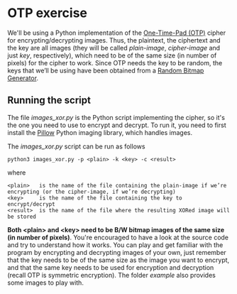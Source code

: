 # OTP exercise

We'll be using a Python implementation of the [One-Time-Pad (OTP)](https://en.wikipedia.org/wiki/One-time_pad) cipher for encrypting/decrypting images. Thus, the plaintext, the ciphertext and the key are all images (they will be called *plain-image*, *cipher-image* and just *key*, respectively), which need to be of the same size (in number of pixels) for the cipher to work.
Since OTP needs the key to be random, the keys that we’ll be using have been obtained from a [Random Bitmap Generator](https://www.random.org/bitmaps).

## Running the script

The file *images_xor.py* is the Python script implementing the cipher, so it's the one you need to use to encrypt and decrypt.
To run it, you need to first install the [Pillow](https://pillow.readthedocs.io/en/stable/index.html) Python imaging library, which handles images.

The *images_xor.py* script can be run as follows

    python3 images_xor.py -p <plain> -k <key> -c <result>

where 
  
    <plain>   is the name of the file containing the plain-image if we’re encrypting (or the cipher-image, if we’re decrypting)
    <key>     is the name of the file containing the key to encrypt/decrypt
    <result>  is the name of the file where the resulting XORed image will be stored

    
**Both \<plain\> and \<key\> need to be B/W bitmap images of the same size (in number of pixels)**. You're encouraged to have a look at the source code and try to understand how it works. You can play and get familiar with the program by encrypting and decrypting images of your own, just remember that the key needs to be of the same size as the image you want to encrypt, and that the same key needs to be used for encryption and decryption (recall OTP is symmetric encryption). The folder *example* also provides some images to play with.





